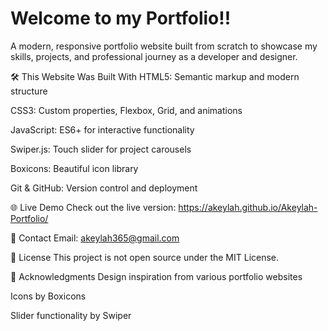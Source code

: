 # Welcome to my Portfolio!!
A modern, responsive portfolio website built from scratch to showcase my skills, projects, and professional journey as a developer and designer.

🛠️ This Website Was Built With
HTML5: Semantic markup and modern structure

CSS3: Custom properties, Flexbox, Grid, and animations

JavaScript: ES6+ for interactive functionality

Swiper.js: Touch slider for project carousels

Boxicons: Beautiful icon library

Git & GitHub: Version control and deployment



🌐 Live Demo
Check out the live version: https://akeylah.github.io/Akeylah-Portfolio/

📧 Contact
Email: akeylah365@gmail.com


📄 License
This project is not open source under the MIT License.



🙏 Acknowledgments
Design inspiration from various portfolio websites

Icons by Boxicons

Slider functionality by Swiper